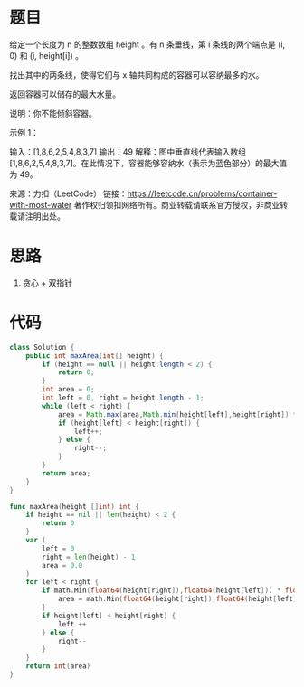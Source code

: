 # 题目

给定一个长度为 n 的整数数组 height 。有 n 条垂线，第 i 条线的两个端点是 (i, 0) 和 (i, height[i]) 。

找出其中的两条线，使得它们与 x 轴共同构成的容器可以容纳最多的水。

返回容器可以储存的最大水量。

说明：你不能倾斜容器。

 

示例 1：



输入：[1,8,6,2,5,4,8,3,7]
输出：49 
解释：图中垂直线代表输入数组 [1,8,6,2,5,4,8,3,7]。在此情况下，容器能够容纳水（表示为蓝色部分）的最大值为 49。

来源：力扣（LeetCode）
链接：https://leetcode.cn/problems/container-with-most-water
著作权归领扣网络所有。商业转载请联系官方授权，非商业转载请注明出处。

# 思路

1. 贪心 + 双指针

# 代码

```java
class Solution {
    public int maxArea(int[] height) {
        if (height == null || height.length < 2) {
            return 0;
        }
        int area = 0;
        int left = 0, right = height.length - 1;
        while (left < right) {
            area = Math.max(area,Math.min(height[left],height[right]) * (right - left));
            if (height[left] < height[right]) {
                left++;
            } else {
                right--;
            }
        }
        return area;
    }
}
```

```go
func maxArea(height []int) int {
	if height == nil || len(height) < 2 {
		return 0
	}
	var (
		left = 0
		right = len(height) - 1
		area = 0.0
	)
	for left < right {
		if math.Min(float64(height[right]),float64(height[left])) * float64(right - left) > area {
			area = math.Min(float64(height[right]),float64(height[left])) * float64(right - left)
		}
		if height[left] < height[right] {
			left ++
		} else {
			right--
		}
	}
	return int(area)
}
```



